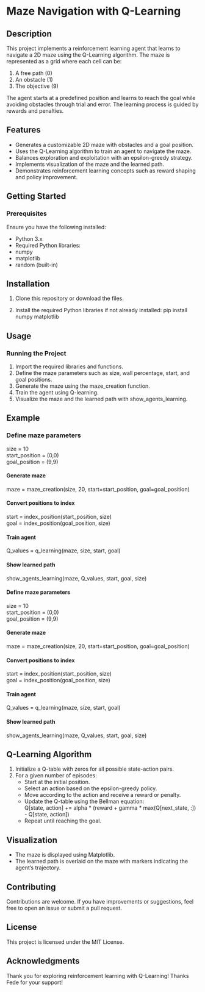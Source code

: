 # Maze Navigation with Q-Learning

## Description
This project implements a reinforcement learning agent that learns to navigate a 2D maze using the Q-Learning algorithm. The maze is represented as a grid where each cell can be:

1) A free path (0)
2) An obstacle (1)
3) The objective (9)

The agent starts at a predefined position and learns to reach the goal while avoiding obstacles through trial and error. The learning process is guided by rewards and    penalties.

## Features
- Generates a customizable 2D maze with obstacles and a goal position.
- Uses the Q-Learning algorithm to train an agent to navigate the maze.
- Balances exploration and exploitation with an epsilon-greedy strategy.
- Implements visualization of the maze and the learned path.
- Demonstrates reinforcement learning concepts such as reward shaping and policy improvement.

## Getting Started

### Prerequisites
Ensure you have the following installed:
- Python 3.x
- Required Python libraries:
- numpy
- matplotlib
- random (built-in)

## Installation

1. Clone this repository or download the files.

2. Install the required Python libraries if not already installed:
   pip install numpy matplotlib

## Usage
### Running the Project
1. Import the required libraries and functions.
2. Define the maze parameters such as size, wall percentage, start, and goal positions.
3. Generate the maze using the maze_creation function.
4. Train the agent using Q-learning.
5. Visualize the maze and the learned path with show_agents_learning.

## Example
### Define maze parameters
   size = 10  
   start_position = (0,0)  
   goal_position = (9,9)  

#### Generate maze
   maze = maze_creation(size, 20, start=start_position, goal=goal_position)  

#### Convert positions to index
   start = index_position(start_position, size)  
   goal = index_position(goal_position, size)  

#### Train agent
   Q_values = q_learning(maze, size, start, goal)  

#### Show learned path
   show_agents_learning(maze, Q_values, start, goal, size)  

#### Define maze parameters
   size = 10  
   start_position = (0,0)  
   goal_position = (9,9)  

#### Generate maze
   maze = maze_creation(size, 20, start=start_position, goal=goal_position)  

#### Convert positions to index
   start = index_position(start_position, size)  
   goal = index_position(goal_position, size)  

#### Train agent
   Q_values = q_learning(maze, size, start, goal)  

#### Show learned path
   show_agents_learning(maze, Q_values, start, goal, size)  

## Q-Learning Algorithm
1. Initialize a Q-table with zeros for all possible state-action pairs.
2. For a given number of episodes:
   - Start at the initial position.
   - Select an action based on the epsilon-greedy policy.
   - Move according to the action and receive a reward or penalty.
   - Update the Q-table using the Bellman equation:  
     Q[state, action] += alpha * (reward + gamma * max(Q[next_state, :]) - Q[state, action])
   - Repeat until reaching the goal.

## Visualization
- The maze is displayed using Matplotlib.
- The learned path is overlaid on the maze with markers indicating the agent’s trajectory.

## Contributing
Contributions are welcome. If you have improvements or suggestions, feel free to open an issue or submit a pull request.

## License
This project is licensed under the MIT License.

## Acknowledgments
Thank you for exploring reinforcement learning with Q-Learning! Thanks Fede for your support!

